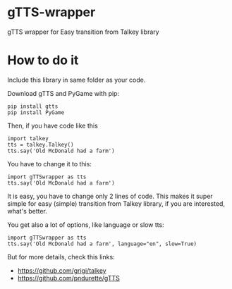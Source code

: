# gTTS-wrapper
gTTS wrapper for Easy transition from Talkey library

# How to do it
Include this library in same folder as your code.

Download gTTS and PyGame with pip:
```
pip install gtts
pip install PyGame
```

Then, if you have code like this
```
import talkey
tts = talkey.Talkey()
tts.say('Old McDonald had a farm')
```

You have to change it to this:
```
import gTTSwrapper as tts
tts.say('Old McDonald had a farm')
```

It is easy, you have to change only 2 lines of code. This makes it super simple for easy (simple) transition from Talkey library, if you are interested, what's better.

You get also a lot of options, like language or slow tts:
```
import gTTSwrapper as tts
tts.say('Old McDonald had a farm', language="en", slow=True)
```

But for more details, check this links:
- https://github.com/grigi/talkey
- https://github.com/pndurette/gTTS
